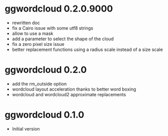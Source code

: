 # ggwordcloud 0.2.0.9000
* rewritten doc
* fix a Cairo issue with some utf8 strings
* allow to use a mask
* add a parameter to select the shape of the cloud
* fix a zero pixel size issue
* better replacement functions using a radius scale instead of a size scale

# ggwordcloud 0.2.0
* add the rm_outside option
* wordcloud layout acceleration thanks to better word boxing
* wordcloud and wordcloud2 approximate replacements

# ggwordcloud 0.1.0
* Initial version
